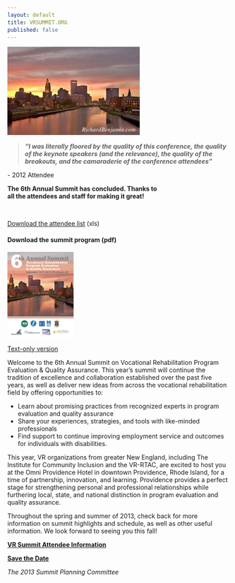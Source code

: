 ```yaml
---
layout: default
title: VRSUMMIT.ORG
published: false
---
```


<div id="jc_pic_right"><img src="/img/providence_skyline_jc.jpg" alt="providence skyline" />
<div id="jc_pull">
	<blockquote><em><b>“I was literally floored by the 
quality of this conference, 
the quality of the keynote 
speakers (and the relevance), 
the quality of the breakouts, 
and the camaraderie of the 
conference attendees”</b></em></blockquote>
<p>- 2012 Attendee</p>
</div>
	</div>





<div class="alert alert-info" style="max-width:350px;">
<p><strong>The 6th Annual Summit has concluded. Thanks to all the attendees and staff for making it great!</strong></p>
<br />
<p><a class="btn btn-primary" href="/files/vr_summit_attendee_list.xls">Download the attendee list</a>  (xls)</p>

</div>
<h4>Download the summit program (pdf)</h4>
<p><a href="/assets/6th_Annual_VR_Summit_Program.pdf"><img src="/assets/6th_Annual_VR_Summit_Program_.png" alt="summit program cover" /></a></p>
<p><a href="/assets/6th_Annual_Summit_Program_TEXT.docx">Text-only version</a></p>
Welcome to the 6th Annual Summit on Vocational Rehabilitation Program Evaluation & Quality Assurance. This year’s summit will continue the tradition of excellence and collaboration established over the past five years, as well as deliver new ideas from across the vocational rehabilitation field by offering opportunities to:

* Learn about promising practices from recognized experts in program evaluation and quality assurance
* Share your experiences, strategies, and tools with like-minded professionals
* Find support to continue improving employment service and outcomes for individuals with disabilities.

This year, VR organizations from greater New England, including The Institute for Community Inclusion and the VR-RTAC, are excited to host you at the Omni Providence Hotel in downtown Providence, Rhode Island, for a time of partnership, innovation, and learning. Providence provides a perfect stage for strengthening personal and professional relationships while furthering local, state, and national distinction in program evaluation and quality assurance.  

Throughout the spring and summer of 2013, check back for more information on summit highlights and schedule, as well as other useful information. We look forward to seeing you this fall!

<p><strong><a href="files/VRSummit6_attendee_info.pdf">VR Summit Attendee Information</a></strong></p>

**[Save the Date](Summit6_Save_the_Date.pdf)**

*The 2013 Summit Planning Committee*